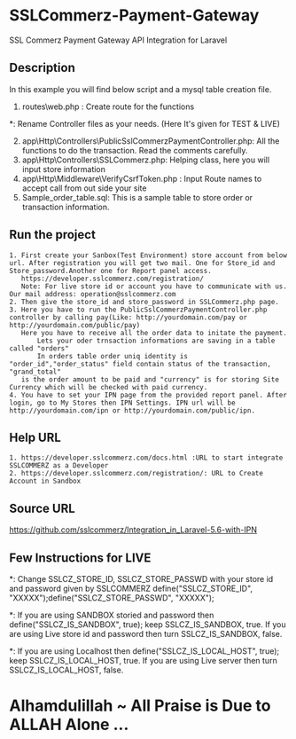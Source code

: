 # SSLCommerz-Payment-Gateway
SSL Commerz Payment Gateway API Integration for Laravel

## Description
In this example you will find below script and a mysql table creation file.
  1. routes\web.php : Create route for the functions
  
  *: Rename Controller files as your needs. (Here It's given for TEST & LIVE)
  
  2. app\Http\Controllers\PublicSslCommerzPaymentController.php: All the functions to do the transaction. Read the comments carefully.
  3. app\Http\Controllers\SSLCommerz.php: Helping class, here you will input store information
  4. app\Http\Middleware\VerifyCsrfToken.php : Input Route names to accept call from out side your site
  5. Sample_order_table.sql: This is a sample table to store order or transaction information.
  

## Run the project
	1. First create your Sanbox(Test Environment) store account from below url. After registration you will get two mail. One for Store_id and Store_password.Another one for Report panel access.	
	   https://developer.sslcommerz.com/registration/
	   Note: For live store id or account you have to communicate with us. Our mail address: operation@sslcommerz.com
	2. Then give the store_id and store_password in SSLCommerz.php page. 
	3. Here you have to run the PublicSslCommerzPaymentController.php controller by calling pay(Like: http://yourdomain.com/pay or http://yourdomain.com/public/pay)
	   Here you have to receive all the order data to initate the payment.
           Lets your oder trnsaction informations are saving in a table called "orders"
           In orders table order uniq identity is "order_id","order_status" field contain status of the transaction, "grand_total" 
	   is the order amount to be paid and "currency" is for storing Site Currency which will be checked with paid currency.
	4. You have to set your IPN page from the provided report panel. After login, go to My Stores then IPN Settings. IPN url will be http://yourdomain.com/ipn or http://yourdomain.com/public/ipn.

## Help URL
	1. https://developer.sslcommerz.com/docs.html :URL to start integrate SSLCOMMERZ as a Developer
	2. https://developer.sslcommerz.com/registration/: URL to Create Account in Sandbox


## Source URL
https://github.com/sslcommerz/Integration_in_Laravel-5.6-with-IPN


## Few Instructions for LIVE
*: Change SSLCZ_STORE_ID, SSLCZ_STORE_PASSWD with your store id and password given by SSLCOMMERZ define("SSLCZ_STORE_ID", "XXXXX");define("SSLCZ_STORE_PASSWD", "XXXXX");

*: If you are using SANDBOX storied and password then define("SSLCZ_IS_SANDBOX", true); keep SSLCZ_IS_SANDBOX, true. If you are using Live store id and password then turn SSLCZ_IS_SANDBOX, false.

*: If you are using Localhost then define("SSLCZ_IS_LOCAL_HOST", true); keep SSLCZ_IS_LOCAL_HOST, true. If you are using Live server then turn SSLCZ_IS_LOCAL_HOST, false.

# Alhamdulillah ~ All Praise is Due to ALLAH Alone ...
